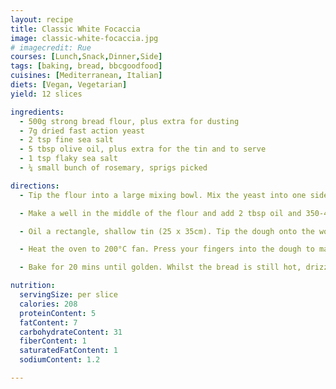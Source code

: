 ```yaml
---
layout: recipe
title: Classic White Focaccia
image: classic-white-focaccia.jpg
# imagecredit: Rue
courses: [Lunch,Snack,Dinner,Side]
tags: [baking, bread, bbcgoodfood]
cuisines: [Mediterranean, Italian]
diets: [Vegan, Vegetarian]
yield: 12 slices

ingredients:
  - 500g strong bread flour, plus extra for dusting
  - 7g dried fast action yeast
  - 2 tsp fine sea salt
  - 5 tbsp olive oil, plus extra for the tin and to serve
  - 1 tsp flaky sea salt
  - ¼ small bunch of rosemary, sprigs picked

directions:
  - Tip the flour into a large mixing bowl. Mix the yeast into one side of the flour, and the fine salt into the other side. Then mix everything together, this initial separation prevents the salt from killing the yeast.

  - Make a well in the middle of the flour and add 2 tbsp oil and 350-400ml lukewarm water, adding it gradually until you have a slightly sticky dough (you may not need all the water). Sprinkle the work surface with flour and tip the dough onto it, scraping around the sides of the bowl. Kneed for 5-10 mins until your dough is soft and less sticky. Put the dough into a clean bowl, cover with a tea towel and leave to prove for 1 hr until doubled in size.

  - Oil a rectangle, shallow tin (25 x 35cm). Tip the dough onto the work surface, then stretch it to fill the tin. Cover with a tea towel and leave to prove for another 35-45 mins.

  - Heat the oven to 200°C fan. Press your fingers into the dough to make dimples. Mix together 1½ tbsp olive oil, 1 tbsp water and the flaky salt and drizzle over the bread. Push sprigs of rosemary into the dimples in the dough.

  - Bake for 20 mins until golden. Whilst the bread is still hot, drizzle over 1-2 tbsp olive oil. Cut into squares and serve warm or cold with extra olive oil, if you like.

nutrition:
  servingSize: per slice
  calories: 208
  proteinContent: 5
  fatContent: 7
  carbohydrateContent: 31
  fiberContent: 1
  saturatedFatContent: 1
  sodiumContent: 1.2

---
```

